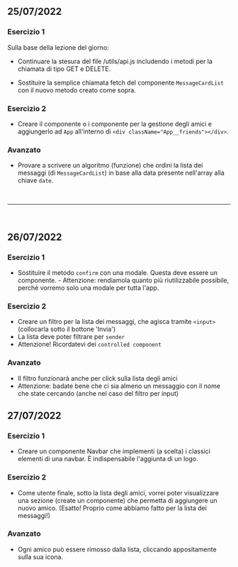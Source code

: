 ## 25/07/2022
### Esercizio 1
Sulla base della lezione del giorno:
- Continuare la stesura del file /utils/api.js includendo i metodi per la chiamata di tipo GET e DELETE.

- Sostituire la semplice chiamata fetch del componente `MessageCardList` con il nuovo metodo creato come sopra.

### Esercizio 2
- Creare il componente o i componente per la gestione degli amici e aggiungerlo ad `App` all'interno di `<div className="App__friends"></div>`.

### Avanzato
- Provare a scrivere un algoritmo (funzione) che ordini la lista dei messaggi (di `MessageCardList`) in base alla data presente nell'array alla chiave `date`.

<br>
<hr>
<br>

## 26/07/2022
### Esercizio 1
- Sostituire il metodo `confirm` con una modale. Questa deve essere un componente. - Attenzione: rendiamola quanto più riutilizzabile possibile, perchè vorremo solo una modale per tutta l'app.

### Esercizio 2
- Creare un filtro per la lista dei messaggi, che agisca tramite `<input>` (collocarla sotto il bottone 'Invia')
- La lista deve poter filtrare per `sender`
- Attenzione! Ricordatevi dei `controlled component`

### Avanzato
- Il filtro funzionarà anche per click sulla lista degli amici
- Attenzione: badate bene che ci sia almeno un messaggio con il nome che state cercando (anche nel caso del filtro per input)

## 27/07/2022
### Esercizio 1
- Creare un componente Navbar che implementi (a scelta) i classici elementi di una navbar. È indispensabile l'aggiunta di un logo.

### Esercizio 2
- Come utente finale, sotto la lista degli amici, vorrei poter visualizzare una sezione (create un componente) che permetta di aggiungere un nuovo amico. (Esatto! Proprio come abbiamo fatto per la lista dei messaggi!)

### Avanzato
- Ogni amico può essere rimosso dalla lista, cliccando appositamente sulla sua icona.
